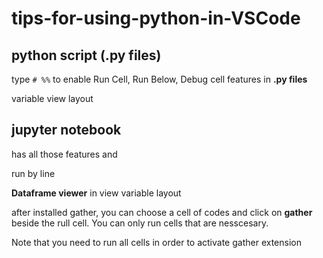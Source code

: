 # tips-for-using-python-in-VSCode

## python script (.py files)

type ```# %%``` to enable Run Cell, Run Below, Debug cell features in **.py files**

variable view layout

## **jupyter notebook** 

has all those features and 

run by line

**Dataframe viewer** in view variable layout

after installed gather, you can choose a cell of codes and click on **gather** beside the rull cell. You can only run cells that are nesscesary.

Note that you need to run all cells in order to activate gather extension
